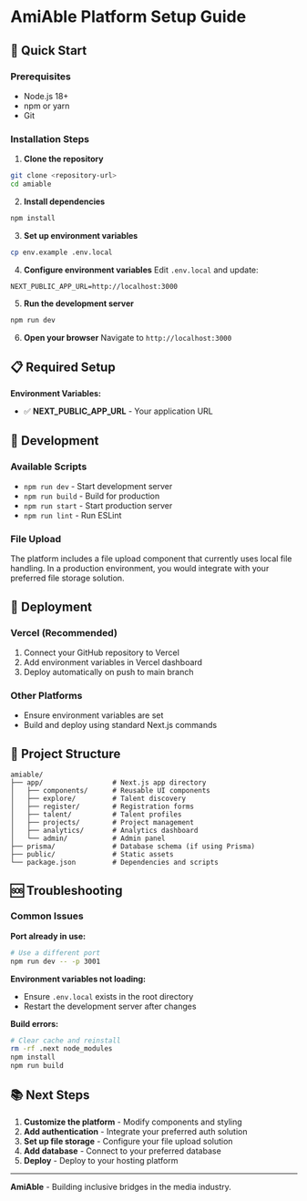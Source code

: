 # AmiAble Platform Setup Guide

## 🚀 Quick Start

### Prerequisites
- Node.js 18+ 
- npm or yarn
- Git

### Installation Steps

1. **Clone the repository**
```bash
git clone <repository-url>
cd amiable
```

2. **Install dependencies**
```bash
npm install
```

3. **Set up environment variables**
```bash
cp env.example .env.local
```

4. **Configure environment variables**
Edit `.env.local` and update:
```env
NEXT_PUBLIC_APP_URL=http://localhost:3000
```

5. **Run the development server**
```bash
npm run dev
```

6. **Open your browser**
Navigate to `http://localhost:3000`

## 📋 Required Setup

**Environment Variables:**
- ✅ **NEXT_PUBLIC_APP_URL** - Your application URL

## 🔧 Development

### Available Scripts
- `npm run dev` - Start development server
- `npm run build` - Build for production
- `npm run start` - Start production server
- `npm run lint` - Run ESLint

### File Upload
The platform includes a file upload component that currently uses local file handling. In a production environment, you would integrate with your preferred file storage solution.

## 🚀 Deployment

### Vercel (Recommended)
1. Connect your GitHub repository to Vercel
2. Add environment variables in Vercel dashboard
3. Deploy automatically on push to main branch

### Other Platforms
- Ensure environment variables are set
- Build and deploy using standard Next.js commands

## 📁 Project Structure

```
amiable/
├── app/                 # Next.js app directory
│   ├── components/      # Reusable UI components
│   ├── explore/         # Talent discovery
│   ├── register/        # Registration forms
│   ├── talent/          # Talent profiles
│   ├── projects/        # Project management
│   ├── analytics/       # Analytics dashboard
│   └── admin/           # Admin panel
├── prisma/              # Database schema (if using Prisma)
├── public/              # Static assets
└── package.json         # Dependencies and scripts
```

## 🆘 Troubleshooting

### Common Issues

**Port already in use:**
```bash
# Use a different port
npm run dev -- -p 3001
```

**Environment variables not loading:**
- Ensure `.env.local` exists in the root directory
- Restart the development server after changes

**Build errors:**
```bash
# Clear cache and reinstall
rm -rf .next node_modules
npm install
npm run build
```

## 📚 Next Steps

1. **Customize the platform** - Modify components and styling
2. **Add authentication** - Integrate your preferred auth solution
3. **Set up file storage** - Configure your file upload solution
4. **Add database** - Connect to your preferred database
5. **Deploy** - Deploy to your hosting platform

---

**AmiAble** - Building inclusive bridges in the media industry. 